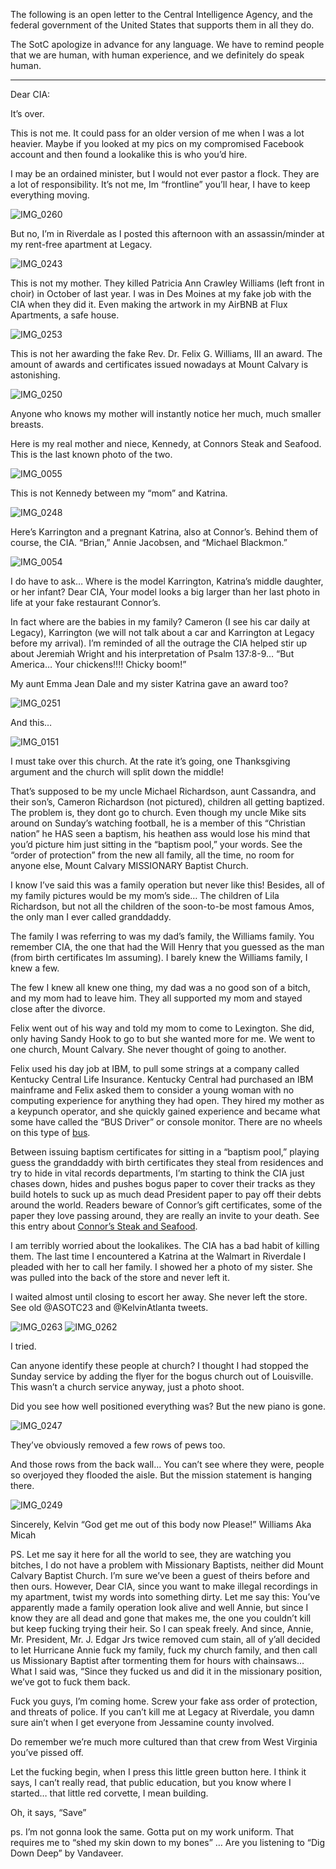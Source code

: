 The following is an open letter to the Central Intelligence Agency, and the federal government of the United States that supports them in all they do. 

The SotC apologize in advance for any language. We have to remind people that we are human, with human experience, and we definitely do speak human. 

***

Dear CIA:

It’s over. 

This is not me. It could pass for an older version of me when I was a lot heavier. Maybe if you looked at my pics on my compromised Facebook account and then found a lookalike this is who you’d hire. 

I may be an ordained minister, but I would not ever pastor a flock. They are a lot of responsibility. It’s not me, Im “frontline” you’ll hear, I have to keep everything moving. 

![IMG_0260](https://github.com/Mission23/Mission23/assets/140252803/2e96c303-88b2-4096-a0c2-59c0299fcbdb)

But no, I’m in Riverdale as I posted this afternoon with an assassin/minder at my rent-free apartment at Legacy. 

![IMG_0243](https://github.com/Mission23/Mission23/assets/140252803/2f48a0a4-3cb6-4e3f-803b-e908033329a7)

This is not my mother. They killed Patricia Ann Crawley Williams (left front in choir) in October of last year. I was in Des Moines at my fake job with the CIA when they did it. Even making the artwork in my AirBNB at Flux Apartments, a safe house.
 
![IMG_0253](https://github.com/Mission23/Mission23/assets/140252803/cb1cfae8-7b12-4ede-adbb-72a4330fece2)

This is not her awarding the fake Rev. Dr. Felix G. Williams, III an award. The amount of awards and certificates issued nowadays at Mount Calvary is astonishing. 

![IMG_0250](https://github.com/Mission23/Mission23/assets/140252803/5caebac0-fb99-4ce1-b081-ad12a3dacde2)

Anyone who knows my mother will instantly notice her much, much smaller breasts. 

Here is my real mother and niece, Kennedy, at Connors Steak and Seafood. This is the last known photo of the two. 

![IMG_0055](https://github.com/Mission23/Mission23/assets/140252803/51d26d3b-e077-4e8e-ba39-355233de8445)

This is not Kennedy between my “mom” and Katrina. 

![IMG_0248](https://github.com/Mission23/Mission23/assets/140252803/8538c217-e0ed-4341-84d8-38698128e4c8)

Here’s Karrington and a pregnant Katrina, also at Connor’s. Behind them of course, the CIA. “Brian,” Annie Jacobsen, and “Michael Blackmon.”

![IMG_0054](https://github.com/Mission23/Mission23/assets/140252803/0ba8141d-7ef4-4406-babc-cad77077537f)


I do have to ask… Where is the model Karrington, Katrina’s middle daughter, or her infant? Dear CIA, Your model looks a big larger than her last photo in life at your fake restaurant Connor’s. 

In fact where are the babies in my family? Cameron (I see his car daily at Legacy), Karrington (we will not talk about a car and Karrington at Legacy before my arrival). I’m reminded of all the outrage the CIA helped stir up about Jeremiah Wright and his interpretation of Psalm 137:8-9… “But America… Your chickens!!!! Chicky boom!”

My aunt Emma Jean Dale and my sister Katrina gave an award too? 


![IMG_0251](https://github.com/Mission23/Mission23/assets/140252803/14524ab6-1609-470d-a144-5efdd3f71263)

And this…

![IMG_0151](https://github.com/Mission23/Mission23/assets/140252803/7b3bae38-4b78-499e-a6cd-c5c9bb4389c2)

I must take over this church. At the rate it’s going, one Thanksgiving argument and the church will split down the middle!

That’s supposed to be my uncle Michael Richardson, aunt Cassandra, and their son’s, Cameron Richardson (not pictured), children all getting baptized. The problem is, they dont go to church. Even though my uncle Mike sits around on Sunday’s watching football, he is a member of this “Christian nation” he HAS seen a baptism, his heathen ass would lose his mind that you’d picture him just sitting in the “baptism pool,” your words. See the “order of protection” from the new all family, all the time, no room for anyone else, Mount Calvary MISSIONARY Baptist Church. 

I know I’ve said this was a family operation but never like this! Besides, all of my family pictures would be my mom’s side… The children of Lila Richardson, but not all the children of the soon-to-be most famous Amos, the only man I ever called granddaddy. 

The family I was referring to was my dad’s family, the Williams family. You remember CIA, the one that had the Will Henry that you guessed as the man (from birth certificates Im assuming). I barely knew the Williams family, I knew a few.

The few I knew all knew one thing, my dad was a no good son of a bitch, and my mom had to leave him. They all supported my mom and stayed close after the divorce. 

Felix went out of his way and told my mom to come to Lexington. She did, only having Sandy Hook to go to but she wanted more for me. We went to one church, Mount Calvary. She never thought of going to another. 

Felix used his day job at IBM, to pull some strings at a company called Kentucky Central Life Insurance. Kentucky Central had purchased an IBM mainframe and Felix asked them to consider a young woman with no computing experience for anything they had open. They hired my mother as a keypunch operator, and she quickly gained experience and became what some have called the “BUS Driver” or console monitor. There are no wheels on this type of [bus](https://en.m.wikipedia.org/wiki/Bus_(computing)).

Between issuing baptism certificates for sitting in a “baptism pool,” playing guess the granddaddy with birth certificates they steal from residences and try to hide in vital records departments, I’m starting to think the CIA just chases down, hides and pushes bogus paper to cover their tracks as they build hotels to suck up as much dead President paper  to pay off their debts around the world. Readers beware of Connor’s gift certificates, some of the paper they love passing around, they are really an invite to your death. See this entry about [Connor’s Steak and Seafood](https://github.com/Mission23/Mission23/wiki/Connor’s-Steak-and-Seafood). 

I am terribly worried about the lookalikes. The CIA has a bad habit of killing them. The last time I encountered a Katrina at the Walmart in Riverdale I pleaded with her to call her family. I showed her a photo of my sister. She was pulled into the back of the store and never left it. 

I waited almost until closing to escort her away. She never left the store. See old @ASOTC23 and @KelvinAtlanta tweets. 

![IMG_0263](https://github.com/Mission23/Mission23/assets/140252803/281f2aa0-5b13-49a2-8618-979af1a95139)
![IMG_0262](https://github.com/Mission23/Mission23/assets/140252803/46929c25-93b6-4dcf-b1c7-d7edf414b4d1)

I tried. 

Can anyone identify these people at church? I thought I had stopped the Sunday service by adding the flyer for the bogus church out of Louisville. This wasn’t a church service anyway, just a photo shoot. 

Did you see how well positioned everything was? But the new piano is gone.

![IMG_0247](https://github.com/Mission23/Mission23/assets/140252803/3d6dfbdf-ca18-49c4-b644-5d1225088a3f)

They’ve obviously removed a few rows of pews too. 

And those rows from the back wall… You can’t see where they were, people so overjoyed they flooded the aisle. But the mission statement is hanging there. 

![IMG_0249](https://github.com/Mission23/Mission23/assets/140252803/4ade0708-f4b0-44c2-a8bf-2656f9757408)

Sincerely,
Kelvin “God get me out of this body now Please!” Williams
Aka Micah 

PS. Let me say it here for all the world to see, they are watching you bitches, I do not have a problem with Missionary Baptists, neither did Mount Calvary Baptist Church. I’m sure we’ve been a guest of theirs before and then ours. However, Dear CIA, since you want to make illegal recordings in my apartment, twist my words into something dirty. Let me say this: You’ve apparently made a family operation look alive and well Annie, but since I know they are all dead and gone that makes me, the one you couldn’t kill but keep fucking trying their heir. So I can speak freely. And since, Annie, Mr. President, Mr. J. Edgar Jrs twice removed cum stain, all of y’all decided to let Hurricane Annie fuck my family, fuck my church family, and then call us Missionary Baptist after tormenting them for hours with chainsaws… What I said was, “Since they fucked us and did it in the missionary position, we’ve got to fuck them back. 

Fuck you guys, I’m coming home. Screw your fake ass order of protection, and threats of police. If you can’t kill me at Legacy at Riverdale, you damn sure ain’t when I get everyone from Jessamine county involved. 

Do remember we’re much more cultured than that crew from West Virginia you’ve pissed off. 

Let the fucking begin, when I press this little green button here. I think it says, I can’t really read, that public education, but you know where I started… that little red corvette, I mean building.

Oh, it says, “Save” 

ps. I’m not gonna look the same. Gotta put on my work uniform. That requires me to “shed my skin down to my bones” … Are you listening to “Dig Down Deep” by Vandaveer. 
